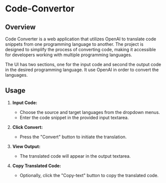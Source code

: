 # Code-Convertor

## Overview

Code Converter is a web application that utilizes OpenAI to translate code snippets from one programming language to another. The project is designed to simplify the process of converting code, making it accessible for developers working with multiple programming languages.

The UI has two sections, one for the input code and second the output code in the desired programming language.
It use OpenAI in order to convert the languages.

## Usage

1. **Input Code:**
   - Choose the source and target languages from the dropdown menus.
   - Enter the code snippet in the provided input textarea.

2. **Click Convert:**
   - Press the "Convert" button to initiate the translation.

3. **View Output:**
   - The translated code will appear in the output textarea.

4. **Copy Translated Code:**
   - Optionally, click the "Copy-text" button to copy the translated code.

